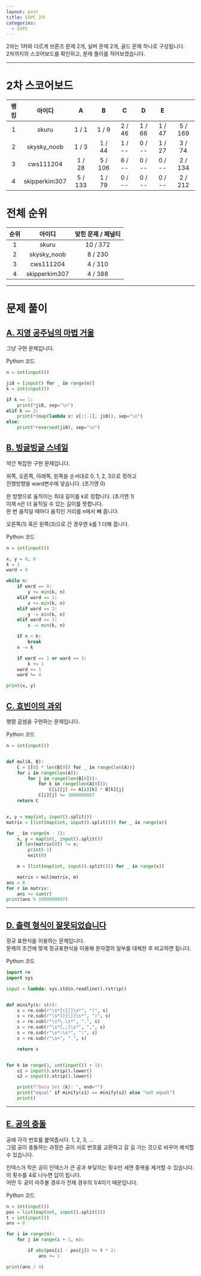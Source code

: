 ```yaml
---
layout: post
title: SSPC 2차
categories:
  - SSPC
---
```


2차는 1차와 다르게 브론즈 문제 2개, 실버 문제 2개, 골드 문제 하나로 구성됩니다.  
2차까지의 스코어보드를 확인하고, 문제 풀이를 적어보겠습니다.

---

# 2차 스코어보드

| 랭킹 |    아이디     |    A    |    B    |    C    |    D    |    E    |         |
| :--: | :-----------: | :-----: | :-----: | :-----: | :-----: | :-----: | :-----: |
|  1   |     skuru     |  1 / 1  |  1 / 9  | 2 / 46  | 1 / 66  | 1 / 47  | 5 / 169 |
|  2   |  skysky_noob  |  1 / 3  | 1 / 44  | 1 / \-- | 0 / \-- | 1 / 27  | 3 / 74  |
|  3   |   cws111204   | 1 / 28  | 5 / 106 | 6 / \-- | 0 / \-- | 0 / \-- | 2 / 134 |
|  4   | skipperkim307 | 5 / 133 | 1 / 79  | 0 / \-- | 0 / \-- | 0 / \-- | 2 / 212 |

<script src="/assets/js/src/scoreboard.js"></script>

# 전체 순위

| 순위 |    아이디     | 맞힌 문제 / 페널티 |
| :--: | :-----------: | :----------------: |
|  1   |     skuru     |      10 / 372      |
|  2   |  skysky_noob  |      8 / 230       |
|  3   |   cws111204   |      4 / 310       |
|  4   | skipperkim307 |      4 / 388       |

---

# 문제 풀이

## [A. 지영 공주님의 마법 거울](https://www.acmicpc.net/problem/11586)

그냥 구현 문제입니다.

Python 코드

```py
n = int(input())

ji0 = [input() for _ in range(n)]
k = int(input())

if k == 1:
    print(*ji0, sep="\n")
elif k == 2:
    print(*(map(lambda x: x[::-1], ji0)), sep="\n")
else:
    print(*reversed(ji0), sep="\n")
```

## [B. 빙글빙글 스네일](https://www.acmicpc.net/problem/15722)

약간 복잡한 구현 문제입니다.

위쪽, 오른쪽, 아래쪽, 왼쪽을 순서대로 0, 1, 2, 3으로 정하고  
진행방향을 ward변수에 넣습니다. (초기엔 0)

한 방향으로 움직이는 최대 길이를 k로 정합니다. (초기엔 1)  
이제 n은 더 움직일 수 있는 길이를 뜻합니다.  
한 번 움직일 때마다 움직인 거리를 n에서 빼 줍니다.

오른쪽(1) 혹은 왼쪽(3)으로 간 경우엔 k를 1 더해 줍니다.

Python 코드

```py
n = int(input())

x, y = 0, 0
k = 1
ward = 0

while n:
    if ward == 0:
        y += min(k, n)
    elif ward == 1:
        x += min(k, n)
    elif ward == 2:
        y -= min(k, n)
    elif ward == 3:
        x -= min(k, n)

    if n < k:
        break
    n -= k

    if ward == 1 or ward == 3:
        k += 1
    ward += 1
    ward %= 4

print(x, y)
```

## [C. 효빈이의 과외](https://www.acmicpc.net/problem/14680)

행렬 곱셈을 구현하는 문제입니다.

Python 코드

```py
n = int(input())


def mul(A, B):
    C = [[0] * len(B[0]) for _ in range(len(A))]
    for i in range(len(A)):
        for j in range(len(B[0])):
            for k in range(len(A[0])):
                C[i][j] += A[i][k] * B[k][j]
            C[i][j] %= 1000000007
    return C


x, y = map(int, input().split())
matrix = [list(map(int, input().split())) for _ in range(x)]

for _ in range(n - 1):
    x, y = map(int, input().split())
    if len(matrix[0]) != x:
        print(-1)
        exit(0)

    m = [list(map(int, input().split())) for _ in range(x)]

    matrix = mul(matrix, m)
ans = 0
for r in matrix:
    ans += sum(r)
print(ans % 1000000007)

```

---

## [D. 출력 형식이 잘못되었습니다](https://www.acmicpc.net/problem/5177)

정규 표현식을 이용하는 문제입니다.  
문제의 조건에 맞게 정규표현식을 이용해 문자열의 일부를 대체한 후 비교하면 됩니다.

Python 코드

```py
import re
import sys

input = lambda: sys.stdin.readline().rstrip()


def minify(s: str):
    s = re.sub(r"\s*[({[]\s*", "(", s)
    s = re.sub(r"\s*[)}\]]\s*", ")", s)
    s = re.sub(r"\s*\.\s*", ".", s)
    s = re.sub(r"\s*[,;]\s*", ",", s)
    s = re.sub(r"\s*:\s*", ":", s)
    s = re.sub(r"\s+", " ", s)

    return s


for k in range(1, int(input()) + 1):
    s1 = input().strip().lower()
    s2 = input().strip().lower()

    print(f"Data Set {k}: ", end="")
    print("equal" if minify(s1) == minify(s2) else "not equal")
    print()
```

---

## [E. 공의 충돌](https://www.acmicpc.net/problem/13249)

공에 각각 번호를 붙여줍시다. 1, 2, 3, ...  
그럼 공이 충돌하는 과정은 공이 서로 번호를 교환하고 갈 길 가는 것으로 바꾸어 해석할 수 있습니다.

인덱스가 작은 공이 인덱스가 큰 공과 부딫히는 횟수만 세면 중복을 제거할 수 있습니다. 이 횟수를 4로 나누면 답이 됩니다.  
어떤 두 공이 마주볼 경우가 전체 경우의 1/4이기 때문입니다.

Python 코드

```py
n = int(input())
pos = list(map(int, input().split()))
t = int(input())
ans = 0

for i in range(n):
    for j in range(i + 1, n):

        if abs(pos[i] - pos[j]) <= t * 2:
            ans += 1

print(ans / 4)
```
